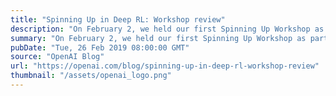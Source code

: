 ```yaml
---
title: "Spinning Up in Deep RL: Workshop review"
description: "On February 2, we held our first Spinning Up Workshop as part of our new education initiative at OpenAI."
summary: "On February 2, we held our first Spinning Up Workshop as part of our new education initiative at OpenAI."
pubDate: "Tue, 26 Feb 2019 08:00:00 GMT"
source: "OpenAI Blog"
url: "https://openai.com/blog/spinning-up-in-deep-rl-workshop-review"
thumbnail: "/assets/openai_logo.png"
---
```


